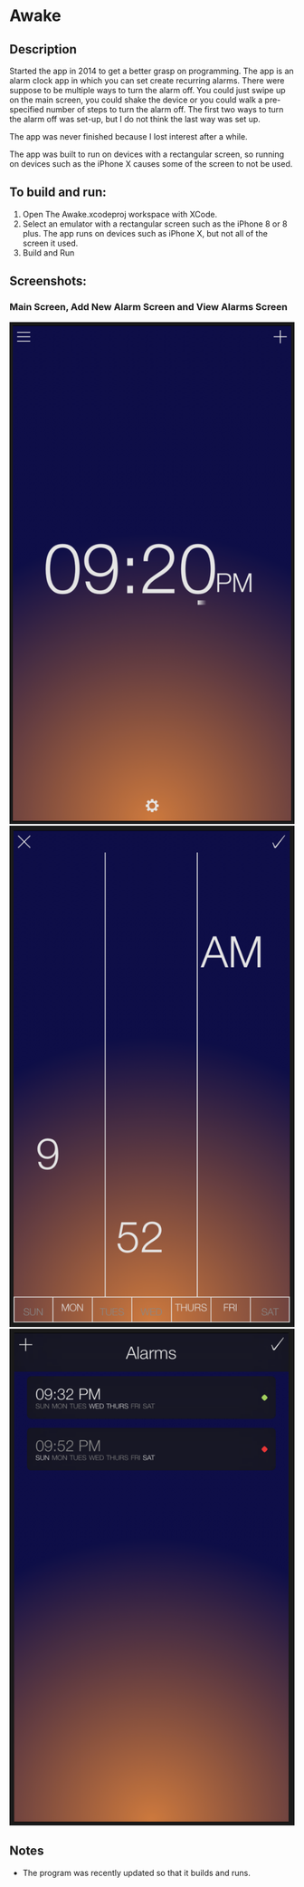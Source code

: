 # Awake

## Description
Started the app in 2014 to get a better grasp on programming. The app is an alarm clock app in which you can set create recurring alarms. There were suppose to be multiple ways to turn the alarm off. You could just swipe up on the main screen, you could shake the device or you could walk a pre-specified number of steps to turn the alarm off. The first two ways to turn the alarm off was set-up, but I do not think the last way was set up.

The app was never finished because I lost interest after a while.

The app was built to run on devices with a rectangular screen, so running on devices such as the iPhone X causes some of the screen to not be used.

## To build and run:
1. Open The Awake.xcodeproj workspace with XCode.
2. Select an emulator with a rectangular screen such as the iPhone 8 or 8 plus. The app runs on devices such as iPhone X, but not all of the screen it used.
3. Build and Run

## Screenshots:
### Main Screen, Add New Alarm Screen and View Alarms Screen
![alt text](https://github.com/GrewalAS/Awake/blob/master/main_screen.png) ![alt text](https://github.com/GrewalAS/Awake/blob/master/new_alarm_screen.png) ![alt text](https://github.com/GrewalAS/Awake/blob/master/alarms_screen.png)

## Notes
- The program was recently updated so that it builds and runs.
